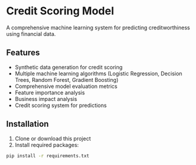 # Credit Scoring Model

A comprehensive machine learning system for predicting creditworthiness using financial data.

## Features

- Synthetic data generation for credit scoring
- Multiple machine learning algorithms (Logistic Regression, Decision Trees, Random Forest, Gradient Boosting)
- Comprehensive model evaluation metrics
- Feature importance analysis
- Business impact analysis
- Credit scoring system for predictions

## Installation

1. Clone or download this project
2. Install required packages:
```bash
pip install -r requirements.txt